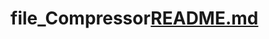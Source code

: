 # file_Compressor[README.md](https://github.com/KrishnMurari/file_Compressor/files/9704313/README.md)
